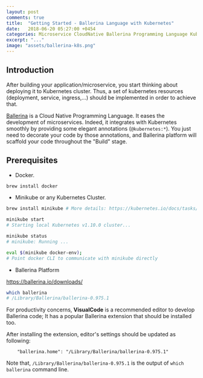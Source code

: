 ```yaml
---
layout: post
comments: true
title:  "Getting Started - Ballerina Language with Kubernetes"
date:   2018-06-20 05:27:00 +0454
categories: Microservice CloudNative Ballerina Programming Language Kubernetes DevOps Abdennour Tunisia
excerpt: "..."
image: "assets/ballerina-k8s.png"
---
```


## Introduction

After building your application/microservice, you start thinking about deploying it to Kubernetes cluster. Thus, a set of kubernetes resources (deployment, service, ingress,...) should be implemented in order to achieve that.

[Ballerina](https://ballerina.io/) is a Cloud Native Programming Language. It eases the development of microservices. Indeed, it integrates with Kubernetes smoothly by providing some elegant annotations (`@kubernetes:*`). You just need to decorate your code by those annotations, and Ballerina platform will scaffold your code throughout the "Build" stage.  


## Prerequisites

* Docker.

```sh
brew install docker
```

* Minikube or any Kubernetes Cluster.

```sh
brew install minikube # More details: https://kubernetes.io/docs/tasks/tools/install-minikube/

minikube start 
# Starting local Kubernetes v1.10.0 cluster...

minikube status
# minikube: Running ...

eval $(minikube docker-env);
# Point docker CLI to communicate with minikube directly
```



* Ballerina Platform

https://ballerina.io/downloads/

```sh
which ballerina
# /Library/Ballerina/ballerina-0.975.1
```

For productivity concerns, **VisualCode** is a recommended editor to develop Ballerina code; It has a popular Ballerina extension that should be installed too.

After installing the extension, editor's settings should be updated as following:

```
    "ballerina.home": "/Library/Ballerina/ballerina-0.975.1"
```

Note that, `/Library/Ballerina/ballerina-0.975.1` is the output of `which ballerina` command line.

